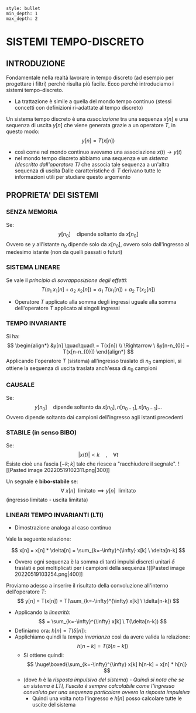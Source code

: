 ```toc
style: bullet
min_depth: 1
max_depth: 2
```

# SISTEMI TEMPO-DISCRETO
## INTRODUZIONE
Fondamentale nella realtà lavorare in tempo discreto (ad esempio per progettare i filtri) perché risulta più facile. Ecco perché introduciamo i sistemi tempo-discreto.
- La trattazione è simile a quella del mondo tempo continuo (stessi concetti con definizioni ri-adattate al tempo discreto)

Un sistema tempo discreto è una *associazione* tra una sequenza $x[n]$ e una sequenza di uscita $y[n]$ che viene generata grazie a un operatore $T$, in questo modo:
$$
y[n] = T\big(x[n]\big)
$$
- così come nel mondo continuo avevamo una associazione $x(t) \rightarrow y(t)$
- nel mondo tempo discreto abbiamo una sequenza e un *sistema (descritto dall'operatore $T$)* che associa tale sequenza a un'altra sequenza di uscita
	Dalle caratteristiche di $T$ derivano tutte le informazioni utili per studiare questo argomento

## PROPRIETA' DEI SISTEMI

### SENZA MEMORIA
Se:
$$
y[n_{0}]  \quad \text{dipende soltanto da } x[n_{0}]
$$
Ovvero se $y$ all'istante $n_{0}$ dipende solo da $x[n_{0}]$, ovvero solo dall'ingresso al medesimo istante (non da quelli passati o futuri)

### SISTEMA LINEARE
Se vale il *principio di sovrapposizione degli effetti*:
$$
T(a_{1} \ x_{1}[n] + a_{2} \ x_{2}[n] ) = a_{1} \ T(x_{1}[n]) + a_{2} \ T(x_{2}[n] )
$$
- Operatore $T$ applicato alla somma degli ingressi uguale alla somma dell'operatore $T$ applicato ai singoli ingressi
 
### TEMPO INVARIANTE
Si ha:
$$
\begin{align*}
&y[n] \quad\quad\ = T(x[n]) \\
\Rightarrow \ &y[n-n_{0}] = T(x[n-n_{0}])
\end{align*}
$$
Applicando l'operatore $T$ (sistema) all'ingresso traslato di $n_{0}$ campioni, si ottiene la sequenza di uscita traslata anch'essa di $n_{0}$ campioni

### CAUSALE
Se:
$$
y[n_{0}]  \quad \text{dipende soltanto da } x[n_{0}],n[n_{0-1}],x[n_{0-1}]\dots
$$
Ovvero dipende soltanto dai campioni dell'ingresso agli istanti precedenti

### STABILE (in senso BIBO)
Se:
$$
|x(t)|<k  \quad , \quad \forall t
$$
Esiste cioè una fascia $[-k;k]$ tale che riesce a "racchiudere il segnale".
![[Pasted image 20220519102311.png|300]]

Un segnale è **bibo-stabile** se:
$$
\forall \ x[n] \ \text{ limitato} \implies y[n] \ \text{ limitato}
$$
(ingresso limitato - uscita limitata)

### LINEARI TEMPO INVARIANTI (LTI)
- Dimostrazione analoga al caso continuo

Vale la seguente relazione:

$$
x[n] = x[n] * \delta[n] = \sum_{k=-\infty}^{\infty} x[k] \ \delta[n-k]
$$
- Ovvero ogni sequenza è la somma di tanti impulsi discreti unitari $\delta$ traslati e poi moltiplicati per i campioni della sequenza
![[Pasted image 20220519103254.png|400]]

Proviamo adesso a inserire il risultato della convoluzione all'interno dell'operatore $T$:
$$
y[n] = T(x[n]) = T(\sum_{k=-\infty}^{\infty} x[k] \ \delta[n-k])
$$
- Applicando la *linearità*:
$$
= \sum_{k=-\infty}^{\infty} x[k] \ T(\delta[n-k])
$$
- Definiamo ora: $\displaystyle h[n] = T(\delta[n])$:
- Applichiamo quindi la *tempo invarianza* così da avere valida la relazione:
$$
h[n-k] = T(\delta[n-k])
$$
	- Si ottiene quindi:
$$
\huge\boxed{\sum_{k=-\infty}^{\infty} x[k] h[n-k] = x[n] * h[n]}
$$
	- (dove $h$ è la *risposta impulsiva del sistema*)
	*- Quindi si nota che se un sistema è LTI, l'uscita è sempre calcolabile come l'ingresso convoluto per una sequenza particolare ovvero la risposta impulsiva*
		- Quindi una volta noto l'ingresso e $h[n]$ posso calcolare tutte le uscite del sistema

